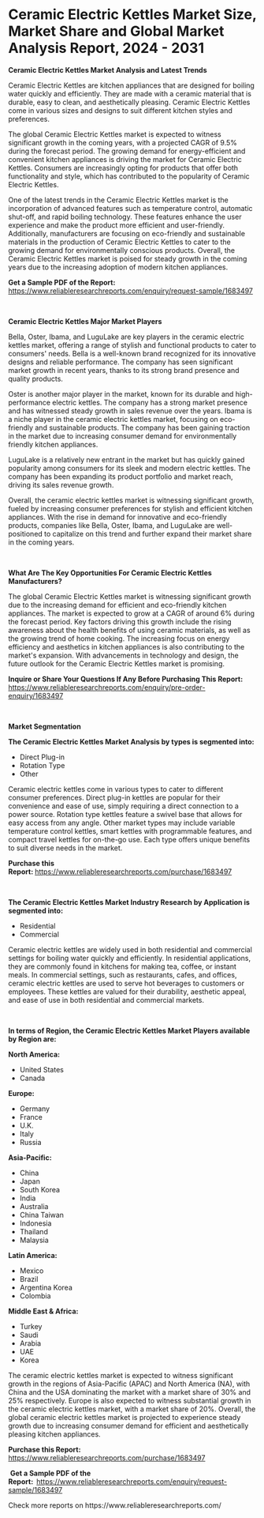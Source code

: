 <p><h1>Ceramic Electric Kettles Market Size, Market Share and Global Market Analysis Report, 2024 - 2031</h1></p><p><strong>Ceramic Electric Kettles Market Analysis and Latest Trends</strong></p>
<p><p>Ceramic Electric Kettles are kitchen appliances that are designed for boiling water quickly and efficiently. They are made with a ceramic material that is durable, easy to clean, and aesthetically pleasing. Ceramic Electric Kettles come in various sizes and designs to suit different kitchen styles and preferences.</p><p>The global Ceramic Electric Kettles market is expected to witness significant growth in the coming years, with a projected CAGR of 9.5% during the forecast period. The growing demand for energy-efficient and convenient kitchen appliances is driving the market for Ceramic Electric Kettles. Consumers are increasingly opting for products that offer both functionality and style, which has contributed to the popularity of Ceramic Electric Kettles.</p><p>One of the latest trends in the Ceramic Electric Kettles market is the incorporation of advanced features such as temperature control, automatic shut-off, and rapid boiling technology. These features enhance the user experience and make the product more efficient and user-friendly. Additionally, manufacturers are focusing on eco-friendly and sustainable materials in the production of Ceramic Electric Kettles to cater to the growing demand for environmentally conscious products. Overall, the Ceramic Electric Kettles market is poised for steady growth in the coming years due to the increasing adoption of modern kitchen appliances.</p></p>
<p><strong>Get a Sample PDF of the Report:&nbsp;</strong> <a href="https://www.reliableresearchreports.com/enquiry/request-sample/1683497">https://www.reliableresearchreports.com/enquiry/request-sample/1683497</a></p>
<p>&nbsp;</p>
<p><strong>Ceramic Electric Kettles Major Market Players</strong></p>
<p><p>Bella, Oster, Ibama, and LuguLake are key players in the ceramic electric kettles market, offering a range of stylish and functional products to cater to consumers' needs. Bella is a well-known brand recognized for its innovative designs and reliable performance. The company has seen significant market growth in recent years, thanks to its strong brand presence and quality products.</p><p>Oster is another major player in the market, known for its durable and high-performance electric kettles. The company has a strong market presence and has witnessed steady growth in sales revenue over the years. Ibama is a niche player in the ceramic electric kettles market, focusing on eco-friendly and sustainable products. The company has been gaining traction in the market due to increasing consumer demand for environmentally friendly kitchen appliances.</p><p>LuguLake is a relatively new entrant in the market but has quickly gained popularity among consumers for its sleek and modern electric kettles. The company has been expanding its product portfolio and market reach, driving its sales revenue growth.</p><p>Overall, the ceramic electric kettles market is witnessing significant growth, fueled by increasing consumer preferences for stylish and efficient kitchen appliances. With the rise in demand for innovative and eco-friendly products, companies like Bella, Oster, Ibama, and LuguLake are well-positioned to capitalize on this trend and further expand their market share in the coming years.</p></p>
<p>&nbsp;</p>
<p><strong>What Are The Key Opportunities For Ceramic Electric Kettles Manufacturers?</strong></p>
<p><p>The global Ceramic Electric Kettles market is witnessing significant growth due to the increasing demand for efficient and eco-friendly kitchen appliances. The market is expected to grow at a CAGR of around 6% during the forecast period. Key factors driving this growth include the rising awareness about the health benefits of using ceramic materials, as well as the growing trend of home cooking. The increasing focus on energy efficiency and aesthetics in kitchen appliances is also contributing to the market's expansion. With advancements in technology and design, the future outlook for the Ceramic Electric Kettles market is promising.</p></p>
<p><strong>Inquire or Share Your Questions If Any Before Purchasing This Report:</strong> <a href="https://www.reliableresearchreports.com/enquiry/pre-order-enquiry/1683497">https://www.reliableresearchreports.com/enquiry/pre-order-enquiry/1683497</a></p>
<p>&nbsp;</p>
<p><strong>Market Segmentation</strong></p>
<p><strong>The Ceramic Electric Kettles Market Analysis by types is segmented into:</strong></p>
<p><ul><li>Direct Plug-in</li><li>Rotation Type</li><li>Other</li></ul></p>
<p><p>Ceramic electric kettles come in various types to cater to different consumer preferences. Direct plug-in kettles are popular for their convenience and ease of use, simply requiring a direct connection to a power source. Rotation type kettles feature a swivel base that allows for easy access from any angle. Other market types may include variable temperature control kettles, smart kettles with programmable features, and compact travel kettles for on-the-go use. Each type offers unique benefits to suit diverse needs in the market.</p></p>
<p><strong>Purchase this Report:&nbsp;</strong><a href="https://www.reliableresearchreports.com/purchase/1683497">https://www.reliableresearchreports.com/purchase/1683497</a></p>
<p>&nbsp;</p>
<p><strong>The Ceramic Electric Kettles Market Industry Research by Application is segmented into:</strong></p>
<p><ul><li>Residential</li><li>Commercial</li></ul></p>
<p><p>Ceramic electric kettles are widely used in both residential and commercial settings for boiling water quickly and efficiently. In residential applications, they are commonly found in kitchens for making tea, coffee, or instant meals. In commercial settings, such as restaurants, cafes, and offices, ceramic electric kettles are used to serve hot beverages to customers or employees. These kettles are valued for their durability, aesthetic appeal, and ease of use in both residential and commercial markets.</p></p>
<p>&nbsp;</p>
<p><strong>In terms of Region, the Ceramic Electric Kettles Market Players available by Region are:</strong></p>
<p>
    <p> <strong> North America: </strong>
        <ul>
            <li>United States</li>
            <li>Canada</li>
        </ul>
        </p> 
    <p> <strong> Europe: </strong>
        <ul>
            <li>Germany</li>
            <li>France</li>
            <li>U.K.</li>
            <li>Italy</li>
            <li>Russia</li>
        </ul>
        </p> 
    <p> <strong> Asia-Pacific: </strong>
        <ul>
            <li>China</li>
            <li>Japan</li>
            <li>South Korea</li>
            <li>India</li>
            <li>Australia</li>
            <li>China Taiwan</li>
            <li>Indonesia</li>
            <li>Thailand</li>
            <li>Malaysia</li>
        </ul>
        </p> 
    <p> <strong> Latin America: </strong>
        <ul>
            <li>Mexico</li>
            <li>Brazil</li>
            <li>Argentina Korea</li>
            <li>Colombia</li>
        </ul>
        </p> 
    <p> <strong> Middle East & Africa: </strong>
        <ul>
            <li>Turkey</li>
            <li>Saudi</li>
            <li>Arabia</li>
            <li>UAE</li>
            <li>Korea</li>
        </ul>
    </p>
    </p>
<p><p>The ceramic electric kettles market is expected to witness significant growth in the regions of Asia-Pacific (APAC) and North America (NA), with China and the USA dominating the market with a market share of 30% and 25% respectively. Europe is also expected to witness substantial growth in the ceramic electric kettles market, with a market share of 20%. Overall, the global ceramic electric kettles market is projected to experience steady growth due to increasing consumer demand for efficient and aesthetically pleasing kitchen appliances.</p></p>
<p><strong>Purchase this Report: </strong><a href="https://www.reliableresearchreports.com/purchase/1683497">https://www.reliableresearchreports.com/purchase/1683497</a></p>
<p>&nbsp;<strong>Get a Sample PDF of the Report:&nbsp;&nbsp;</strong><a href="https://www.reliableresearchreports.com/enquiry/request-sample/1683497">https://www.reliableresearchreports.com/enquiry/request-sample/1683497</a></p>
<p><strong></strong></p>
<p>Check more reports on https://www.reliableresearchreports.com/</p>